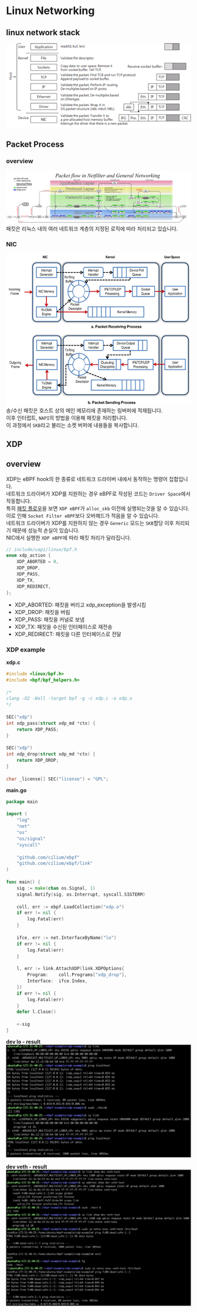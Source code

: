 # Linux Networking
## linux network stack
![linux networking](./Network_stack.png)

## Packet Process
### overview
![Packet_flow](Packet_flow.png)
패킷은 리눅스 내의 여러 네트워크 계층의 지정된 로직에 따라 처리되고 있습니다.

### NIC
![xdp,packet_Process](Packet_Process.png)
송/수신 패킷은 호스트 상의 메인 메모리에 존재하는 링버퍼에 적재됩니다. \
이후 인터럽트, `NAPI`의 방법을 이용해 패킷을 처리합니다. \
이 과정에서 `SKB`라고 불리는 소켓 버퍼에 내용들을 복사합니다.

## XDP
## overview
XDP는 eBPF hook의 한 종류로 네트워크 드라이버 내에서 동작하는 명령어 집합입니다. \
네트워크 드라이버가 XDP를 지원하는 경우 eBPF로 작성된 코드는 `Driver Space`에서 작동합니다. \
특히 [패킷 플로우](#over-view)을 보면 `XDP eBPF`가 `alloc_skb` 이전에 실행되는것을 알 수 있습니다. \
이로 인해 `Socket Filter eBPF`보다 오버헤드가 적음을 알 수 있습니다. \
네트워크 드라이버가 XDP를 지원하지 않는 경우 `Generic` 모드는 `SKB`할당 이후 처리되기 때문에 성능적 손실이 있습니다. \
NIC에서 실행한 `XDP eBPF`에 따라 패킷 처리가 달라집니다.
```c
// include/uapi/linux/bpf.h
enum xdp_action {
	XDP_ABORTED = 0,
	XDP_DROP,
	XDP_PASS,
	XDP_TX,
	XDP_REDIRECT,
};
```
* XDP_ABORTED: 패킷을 버리고 xdp_exception을 발생시킴
* XDP_DROP: 패킷을 버림
* XDP_PASS: 패킷을 커널로 보냄
* XDP_TX: 패킷을 수신된 인터페이스로 재전송
* XDP_REDIRECT: 패킷을 다른 인터페이스로 전달


### XDP example
**xdp.c**
```c
#include <linux/bpf.h>
#include <bpf/bpf_helpers.h>

/*
clang -O2 -Wall -target bpf -g -c xdp.c -o xdp.o
*/

SEC("xdp")
int xdp_pass(struct xdp_md *ctx) {
	return XDP_PASS;
}

SEC("xdp")
int xdp_drop(struct xdp_md *ctx) {
	return XDP_DROP;
}

char _license[] SEC("license") = "GPL";
```

**main.go**
```go
package main

import (
	"log"
	"net"
	"os"
	"os/signal"
	"syscall"

	"github.com/cilium/ebpf"
	"github.com/cilium/ebpf/link"
)

func main() {
	sig := make(chan os.Signal, 1)
	signal.Notify(sig, os.Interrupt, syscall.SIGTERM)

	coll, err := ebpf.LoadCollection("xdp.o")
	if err != nil {
		log.Fatal(err)
	}

	ifce, err := net.InterfaceByName("lo")
	if err != nil {
		log.Fatal(err)
	}

	l, err := link.AttachXDP(link.XDPOptions{
		Program:	coll.Programs["xdp_drop"],
		Interface:	ifce.Index,
	})
	if err != nil {
		log.Fatal(err)
	}
	defer l.Close()

	<-sig
}
```

**dev lo - result**
![dev-lo](dev-lo.jpg)

**dev veth - result**
![dev-veth](dev-veth.jpg)
